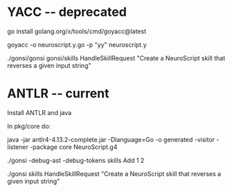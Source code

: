 # YACC -- deprecated

go install golang.org/x/tools/cmd/goyacc@latest

goyacc -o neuroscript.y.go -p "yy" neuroscript.y

./gonsi/gonsi gonsi/skills HandleSkillRequest "Create a NeuroScript skill that reverses a given input string"

# ANTLR -- current

Install ANTLR and java

In pkg/core do:

java -jar antlr4-4.13.2-complete.jar  -Dlanguage=Go -o generated -visitor -listener -package core NeuroScript.g4

./gonsi -debug-ast -debug-tokens skills Add 1 2

./gonsi skills HandleSkillRequest "Create a NeuroScript skill that reverses a given input string"